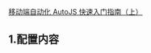 [移动端自动化 AutoJS 快速入门指南（上）](https://mp.weixin.qq.com/s?__biz=MzU1OTI0NjI1NQ==&mid=2247490541&idx=1&sn=3aa8298e15232e4287e4ae67da594dea&chksm=fc1b652dcb6cec3b773a85a61451fd6db29b3b628a3117998a7868e3e58791d636dc1560da71&scene=21#wechat_redirect)



## 1.配置内容
